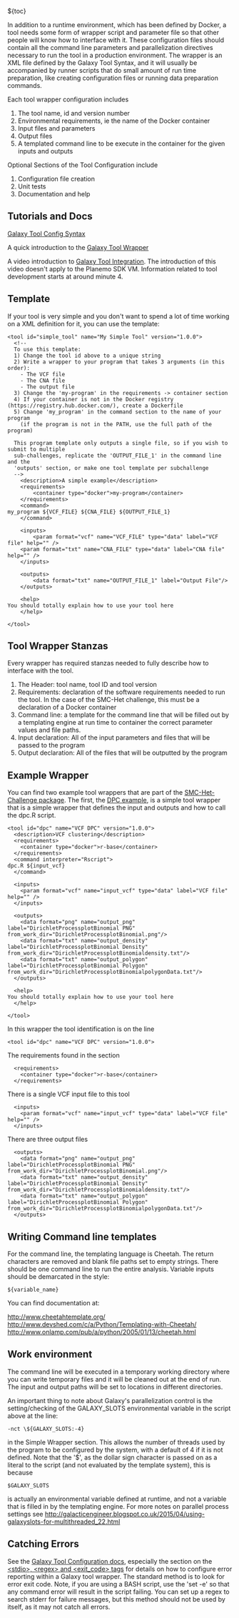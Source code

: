 
${toc}

In addition to a runtime environment, which has been defined by Docker, a tool needs some form of wrapper script and parameter file so that other people will know how to interface with it.  These configuration files should contain all the command line parameters and parallelization directives necessary to run the tool in a production environment. The wrapper is an XML file defined by the Galaxy Tool Syntax, and it will usually be accompanied by runner scripts that do small amount of run time preparation, like creating configuration files or running data preparation commands.

Each tool wrapper configuration includes
1. The tool name, id and version number
2. Environmental requirements, ie the name of the Docker container
3. Input files and parameters
4. Output files
5. A templated command line to be execute in the container for the given inputs and outputs

Optional Sections of the Tool Configuration include
1. Configuration file creation
2. Unit tests
3. Documentation and help

Tutorials and Docs
------------------

[Galaxy Tool Config Syntax](https://wiki.galaxyproject.org/Admin/Tools/ToolConfigSyntax)

A quick introduction to the [Galaxy Tool Wrapper](http://www.slideshare.net/pjacock/galaxy-tools)

A video introduction to [Galaxy Tool Integration](http://screencast.g2.bx.psu.edu/toolIntegration/). The introduction of this video doesn't apply to the Planemo SDK VM. Information related to tool development starts at around minute 4.

Template
--------

If your tool is very simple and you don't want to spend a lot of time working on
a XML definition for it, you can use the template:

```
<tool id="simple_tool" name="My Simple Tool" version="1.0.0">
  <!--
  To use this template:
  1) Change the tool id above to a unique string
  2) Write a wrapper to your program that takes 3 arguments (in this order):
    - The VCF file
    - The CNA file
    - The output file
  3) Change the 'my-program' in the requirements -> container section
  4) If your container is not in the Docker registry (https://registry.hub.docker.com/), create a Dockerfile
  5) Change 'my_program' in the command section to the name of your program
    (if the program is not in the PATH, use the full path of the program)
  
  This program template only outputs a single file, so if you wish to submit to multiple 
  sub-challenges, replicate the 'OUTPUT_FILE_1' in the command line and the 
  'outputs' section, or make one tool template per subchallenge
  -->
	<description>A simple example</description>
	<requirements>
		<container type="docker">my-program</container>
	</requirements>
	<command>
my_program ${VCF_FILE} ${CNA_FILE} ${OUTPUT_FILE_1}
	</command>

	<inputs>
		<param format="vcf" name="VCF_FILE" type="data" label="VCF file" help="" />
    <param format="txt" name="CNA_FILE" type="data" label="CNA file" help="" />
	</inputs>

	<outputs>
		<data format="txt" name="OUTPUT_FILE_1" label="Output File"/>
	</outputs>

	<help>
You should totally explain how to use your tool here
	</help>

</tool>

```


Tool Wrapper Stanzas
--------------------
Every wrapper has required stanzas needed to fully describe how to interface with the tool.

1. The Header: tool name, tool ID and tool version
2. Requirements: declaration of the software requirements needed to run the tool. In the case of the SMC-Het challenge, this must be a declaration of a Docker container
3. Command line: a template for the command line that will be filled out by a templating engine at run time to container the correct parameter values and file paths.
4. Input declaration: All of the input parameters and files that will be passed to the program
5. Output declaration: All of the files that will be outputted by the program

Example Wrapper
--------------
You can find two example tool wrappers that are part of the [SMC-Het-Challenge package](https://github.com/Sage-Bionetworks/SMC-Het-Challenge).
The first, the [DPC example](https://github.com/Sage-Bionetworks/SMC-Het-Challenge/blob/master/dpc/dpc.xml), is a simple tool wrapper that is a simple wrapper that defines the input and outputs and how to call the dpc.R script.
```
<tool id="dpc" name="VCF DPC" version="1.0.0">
  <description>VCF clustering</description>
  <requirements>
    <container type="docker">r-base</container>
  </requirements>
  <command interpreter="Rscript">
dpc.R ${input_vcf}
  </command>

  <inputs>
    <param format="vcf" name="input_vcf" type="data" label="VCF file" help="" />
  </inputs>

  <outputs>
    <data format="png" name="output_png" label="DirichletProcessplotBinomial PNG" from_work_dir="DirichletProcessplotBinomial.png"/>
    <data format="txt" name="output_density" label="DirichletProcessplotBinomial Density" from_work_dir="DirichletProcessplotBinomialdensity.txt"/>
    <data format="txt" name="output_polygon" label="DirichletProcessplotBinomial Polygon" from_work_dir="DirichletProcessplotBinomialpolygonData.txt"/>
  </outputs>

  <help>
You should totally explain how to use your tool here
  </help>

</tool>
```
In this wrapper the tool identification is on the line
```
<tool id="dpc" name="VCF DPC" version="1.0.0">
```
The requirements found in the section
```
  <requirements>
    <container type="docker">r-base</container>
  </requirements>
```
There is a single VCF input file to this tool
```
  <inputs>
    <param format="vcf" name="input_vcf" type="data" label="VCF file" help="" />
  </inputs>
```
There are three output files
```
  <outputs>
    <data format="png" name="output_png" label="DirichletProcessplotBinomial PNG" from_work_dir="DirichletProcessplotBinomial.png"/>
    <data format="txt" name="output_density" label="DirichletProcessplotBinomial Density" from_work_dir="DirichletProcessplotBinomialdensity.txt"/>
    <data format="txt" name="output_polygon" label="DirichletProcessplotBinomial Polygon" from_work_dir="DirichletProcessplotBinomialpolygonData.txt"/>
  </outputs>
```

Writing Command line templates
------------------------------
For the command line, the templating language is Cheetah. The return characters are removed and blank file paths set to empty strings. There should be one command line to run the entire analysis. Variable inputs should be demarcated in the style:
```
${variable_name}
```

You can find documentation at:

http://www.cheetahtemplate.org/
http://www.devshed.com/c/a/Python/Templating-with-Cheetah/
http://www.onlamp.com/pub/a/python/2005/01/13/cheetah.html

Work environment
----------------
The command line will be executed in a temporary working directory where you can write temporary files and it will be cleaned out at the end of run. The input and output paths will be set to locations in different directories.

An important thing to note about Galaxy's parallelization control is the setting/checking of the GALAXY_SLOTS environmental variable in the script above at the line:
```
-nct \${GALAXY_SLOTS:-4}
```
in the Simple Wrapper section.  This allows the number of threads used by the program to be configured by the system, with a default of 4 if it is not defined. Note that the '\$', as the dollar sign character is passed on as a literal to the script (and not evaluated by the template system), this is because
```
$GALAXY_SLOTS
```
is actually an environmental variable defined at runtime, and not a variable that is filled in by the templating engine. For more notes on parallel process settings see http://galacticengineer.blogspot.co.uk/2015/04/using-galaxyslots-for-multithreaded_22.html


Catching Errors
---------------
See the [Galaxy Tool Configuration docs](https://wiki.galaxyproject.org/Admin/Tools/ToolConfigSyntax), especially the section on the [&lt;stdio&gt;, &lt;regex&gt; and &lt;exit_code&gt; tags](https://wiki.galaxyproject.org/Admin/Tools/ToolConfigSyntax#A.3Cstdio.3E.2C_.3Cregex.3E.2C_and_.3Cexit_code.3E_tag_sets) for details on how to configure error reporting within a Galaxy tool wrapper. The standard method is to look for error exit code. Note, if you are using a BASH script, use the 'set -e' so that any command error will result in the script failing. You can set up a regex to search stderr for failure messages, but this method should not be used by itself, as it may not catch all errors.
